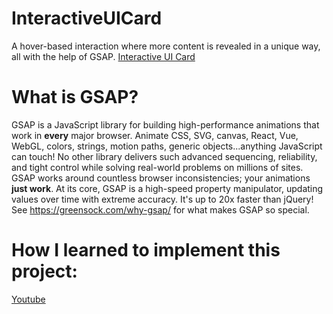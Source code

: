 # InteractiveUICard
A hover-based interaction where more content is revealed in a unique way, all with the help of GSAP.
[Interactive UI Card]

# What is GSAP?
GSAP is a JavaScript library for building high-performance animations that work in **every** major browser. Animate CSS, SVG, canvas, React, Vue, WebGL, colors, strings, motion paths, generic objects...anything JavaScript can touch! No other library delivers such advanced sequencing, reliability, and tight control while solving real-world problems on millions of sites. GSAP works around countless browser inconsistencies; your animations **just work**. At its core, GSAP is a high-speed property manipulator, updating values over time with extreme accuracy. It's up to 20x faster than jQuery! See https://greensock.com/why-gsap/ for what makes GSAP so special.

# How I learned to implement this project:
[Youtube]

  [Youtube]: <https://www.youtube.com/watch?v=a821gLAdLAU&list=PL0lNJEnwfVVNU3Jf-B4VHtAA71XvDiqre/>
  [Interactive UI Card]: <https://codepen.io/bonecode/pen/oNBxBLK/>
